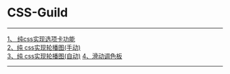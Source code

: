 # CSS-Guild

----
<a href="/Guide/MCSS/1、ChooseCard.html">1、 纯css实现选项卡功能</a> <br/>
<a href="/Guide/MCSS/2、Slideshow1.html">2、纯 css实现轮播图(手动)</a> <br/>
<a href="/Guide/MCSS/3、Slideshow2.html">3、纯 css实现轮播图(自动)</a>
<a href="/Guide/MCSS/3、Slideshow2.html">4、滑动调色板</a>

---